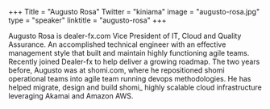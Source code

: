 +++
Title = "Augusto Rosa"
Twitter = "kiniama"
image = "augusto-rosa.jpg"
type = "speaker"
linktitle = "augusto-rosa"
+++

Augusto Rosa is dealer-fx.com Vice President of IT, Cloud and Quality Assurance. An accomplished technical engineer with an effective management style that built and maintain highly functioning agile teams. Recently joined Dealer-fx to help deliver a growing roadmap. The two years before, Augusto was at shomi.com, where he repositioned shomi operational teams into agile team running devops methodologies. He has helped migrate, design and build shomi_ highly scalable cloud infrastructure leveraging Akamai and Amazon AWS.
